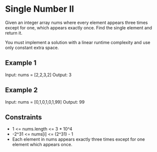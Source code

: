 # Single Number II

Given an integer array nums where every element appears three times except for one, which appears exactly once. Find the single element and return it.

You must implement a solution with a linear runtime complexity and use only constant extra space.

## Example 1

Input: nums = [2,2,3,2]
Output: 3

## Example 2

Input: nums = [0,1,0,1,0,1,99]
Output: 99

## Constraints

- 1 <= nums.length <= 3 \* 10^4
- -2^31 <= nums[i] <= (2^31) - 1
- Each element in nums appears exactly three times except for one element which appears once.
